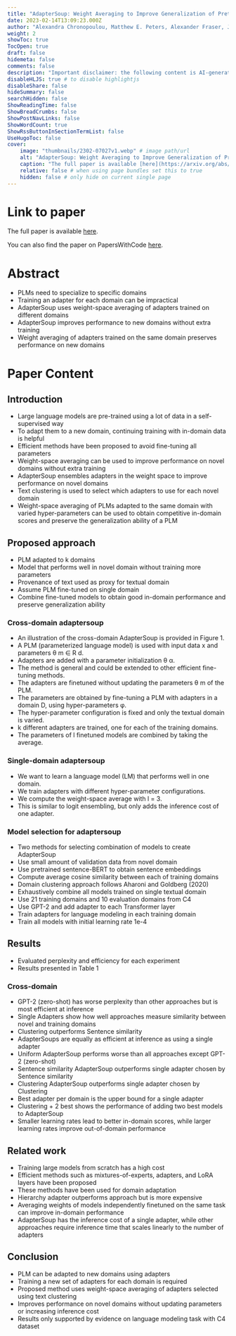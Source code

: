 ```yaml
---
title: "AdapterSoup: Weight Averaging to Improve Generalization of Pretrained Language Models"
date: 2023-02-14T13:09:23.000Z
author: "Alexandra Chronopoulou, Matthew E. Peters, Alexander Fraser, Jesse Dodge"
weight: 2
showToc: true
TocOpen: true
draft: false
hidemeta: false
comments: false
description: "Important disclaimer: the following content is AI-generated, please make sure to fact check the presented information by reading the full paper."
disableHLJS: true # to disable highlightjs
disableShare: false
hideSummary: false
searchHidden: false
ShowReadingTime: false
ShowBreadCrumbs: false
ShowPostNavLinks: false
ShowWordCount: true
ShowRssButtonInSectionTermList: false
UseHugoToc: false
cover:
    image: "thumbnails/2302-07027v1.webp" # image path/url
    alt: "AdapterSoup: Weight Averaging to Improve Generalization of Pretrained Language Models" # alt text
    caption: "The full paper is available [here](https://arxiv.org/abs/2302.07027)." # display caption under cover
    relative: false # when using page bundles set this to true
    hidden: false # only hide on current single page
---
```


# Link to paper
The full paper is available [here](https://arxiv.org/abs/2302.07027).

You can also find the paper on PapersWithCode [here](https://paperswithcode.com/paper/adaptersoup-weight-averaging-to-improve).

# Abstract
- PLMs need to specialize to specific domains
- Training an adapter for each domain can be impractical
- AdapterSoup uses weight-space averaging of adapters trained on different domains
- AdapterSoup improves performance to new domains without extra training
- Weight averaging of adapters trained on the same domain preserves performance on new domains

# Paper Content

## Introduction
- Large language models are pre-trained using a lot of data in a self-supervised way
- To adapt them to a new domain, continuing training with in-domain data is helpful
- Efficient methods have been proposed to avoid fine-tuning all parameters
- Weight-space averaging can be used to improve performance on novel domains without extra training
- AdapterSoup ensembles adapters in the weight space to improve performance on novel domains
- Text clustering is used to select which adapters to use for each novel domain
- Weight-space averaging of PLMs adapted to the same domain with varied hyper-parameters can be used to obtain competitive in-domain scores and preserve the generalization ability of a PLM

## Proposed approach
- PLM adapted to k domains
- Model that performs well in novel domain without training more parameters
- Provenance of text used as proxy for textual domain
- Assume PLM fine-tuned on single domain
- Combine fine-tuned models to obtain good in-domain performance and preserve generalization ability

### Cross-domain adaptersoup
- An illustration of the cross-domain AdapterSoup is provided in Figure 1.
- A PLM (parameterized language model) is used with input data x and parameters θ m ∈ R d.
- Adapters are added with a parameter initialization θ α.
- The method is general and could be extended to other efficient fine-tuning methods.
- The adapters are finetuned without updating the parameters θ m of the PLM.
- The parameters are obtained by fine-tuning a PLM with adapters in a domain D, using hyper-parameters φ.
- The hyper-parameter configuration is fixed and only the textual domain is varied.
- k different adapters are trained, one for each of the training domains.
- The parameters of l finetuned models are combined by taking the average.

### Single-domain adaptersoup
- We want to learn a language model (LM) that performs well in one domain.
- We train adapters with different hyper-parameter configurations.
- We compute the weight-space average with l = 3.
- This is similar to logit ensembling, but only adds the inference cost of one adapter.

### Model selection for adaptersoup
- Two methods for selecting combination of models to create AdapterSoup
- Use small amount of validation data from novel domain
- Use pretrained sentence-BERT to obtain sentence embeddings
- Compute average cosine similarity between each of training domains
- Domain clustering approach follows Aharoni and Goldberg (2020)
- Exhaustively combine all models trained on single textual domain
- Use 21 training domains and 10 evaluation domains from C4
- Use GPT-2 and add adapter to each Transformer layer
- Train adapters for language modeling in each training domain
- Train all models with initial learning rate 1e-4

## Results
- Evaluated perplexity and efficiency for each experiment
- Results presented in Table 1

### Cross-domain
- GPT-2 (zero-shot) has worse perplexity than other approaches but is most efficient at inference
- Single Adapters show how well approaches measure similarity between novel and training domains
- Clustering outperforms Sentence similarity
- AdapterSoups are equally as efficient at inference as using a single adapter
- Uniform AdapterSoup performs worse than all approaches except GPT-2 (zero-shot)
- Sentence similarity AdapterSoup outperforms single adapter chosen by Sentence similarity
- Clustering AdapterSoup outperforms single adapter chosen by Clustering
- Best adapter per domain is the upper bound for a single adapter
- Clustering + 2 best shows the performance of adding two best models to AdapterSoup
- Smaller learning rates lead to better in-domain scores, while larger learning rates improve out-of-domain performance

## Related work
- Training large models from scratch has a high cost
- Efficient methods such as mixtures-of-experts, adapters, and LoRA layers have been proposed
- These methods have been used for domain adaptation
- Hierarchy adapter outperforms approach but is more expensive
- Averaging weights of models independently finetuned on the same task can improve in-domain performance
- AdapterSoup has the inference cost of a single adapter, while other approaches require inference time that scales linearly to the number of adapters

## Conclusion
- PLM can be adapted to new domains using adapters
- Training a new set of adapters for each domain is required
- Proposed method uses weight-space averaging of adapters selected using text clustering
- Improves performance on novel domains without updating parameters or increasing inference cost
- Results only supported by evidence on language modeling task with C4 dataset
